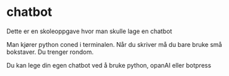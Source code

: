 # chatbot
Dette er en skoleoppgave hvor man skulle lage en chatbot

Man kjører python coned i terminalen. Når du skriver må du bare bruke små bokstaver. Du trenger rondom.

Du kan lege din egen chatbot ved å bruke python, opanAI eller botpress




